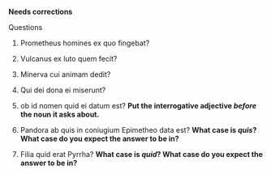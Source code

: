 **Needs corrections**

Questions

1. Prometheus homines ex quo fingebat?

2. Vulcanus ex luto quem fecit?

3. Minerva cui animam dedit?

4. Qui dei dona ei miserunt?

5. ob id nomen quid ei datum est? **Put the interrogative adjective *before* the noun it asks about.**

6. Pandora ab quis in coniugium Epimetheo data est? **What case is *quis*? What case do you expect the answer to be in?**

7. Filia quid erat Pyrrha? **What case is *quid*?  What case do you expect the answer to be in?**
